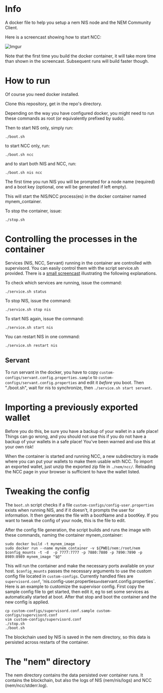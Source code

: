 
# Info

A docker file to help you setup a nem NIS node and the NEM Community Client.

Here is a screencast showing how to start NCC:

![Imgur](http://i.imgur.com/ZBANMK4.gif?1)

Note that the first time you build the docker container, it will take more time than shown in the screencast. Subsequent runs will build faster though.

# How to run

Of course you need docker installed.

Clone this repository, get in the repo's directory.

Depending on the way you have configured docker, you might need to run these commands as root (or equivalently prefixed by sudo).

Then to start NIS only, simply run:

    ./boot.sh

to start NCC only, run:

    ./boot.sh ncc

and to start both NIS and NCC, run:

    ./boot.sh nis ncc


The first time you run NIS you will be prompted for a node name (required) and a boot key (optional, 
one will be generated if left empty).

This will start the NIS/NCC process(es) in the docker container named mynem_container.

To stop the container, issue:

    ./stop.sh

# Controlling the processes in the container

Services (NIS, NCC, Servant) running in the container are controlled with supervisord. You can easily control them with the script service.sh provided. There is a [small screencast](http://i.imgur.com/Z6U619h.gifv) illustrating the following explanations.


To check which services are running, issue the command:

    ./service.sh status

To stop NIS, issue the command:

    ./service.sh stop nis
    
To start NIS again, issue the command:

    ./service.sh start nis

You can restart NIS in one command:

    ./service.sh restart nis

## Servant

To run servant in the docker, you have to copy `custom-configs/servant.config.properties.sample` to `custom-configs/servant.config.properties` and edit it *before* you boot. Then "./boot.sh", wait for nis to synchronize, then `./service.sh start servant`.

# Importing a previously exported wallet

Before you do this, be sure you have a backup of your wallet in a safe place! Things can go wrong, and you should not use this 
if you do not have a backup of your wallets in a safe place! You've been warned and use this at your own risk!

When the container is started and running NCC, a new subdirectory is made where you can put your wallets to make them usable 
with NCC. To import an exported wallet, just unzip the exported zip file in `./nem/ncc/`. Reloading the NCC page in your browser is 
sufficient to have the wallet listed.

# Tweaking the config

The `boot.sh` script checks if a file `custom-configs/config-user.properties`
exists when running NIS, and if it doesn't, it prompts the user for
information.  It then generates the file with a bootName and a bootKey. If you
want to tweak the config of your node, this is the file to edit.

After the config file generation, the script builds and runs the image with these commands, naming the container mynem_container:

    sudo docker build -t mynem_image  .
    sudo docker run --name mynem_container -v ${PWD}/nem:/root/nem $config_mounts -t -d  -p 7777:7777 -p 7880:7880 -p 7890:7890 -p 8989:8989 mynem_image "$@"

This will run the container and make the necessary ports available on your host.
`$config_mounts` passes the necessary arguments to use the custom config file located in `custom-configs`. Currently handled files are `supervisord.conf`, 'nis.config-user.properties` and `servant.config.properties`. Here is an example to customize the supervisor config. First copy the sample config file to get started, then edit it, eg to set some services as automatically started at boot. After that stop and boot the container and the new config is applied.

```
cp custom-configs/supervisord.conf.sample custom-configs/supervisord.conf
vim custom-configs/supervisord.conf
./stop.sh
./boot.sh

```

The blockchain used by NIS is saved in the nem directory, so this data is persisted across restarts of the container.

# The "nem" directory

The nem directory contains the data persisted over container runs. It contains the blockchain, but also the logs of NIS (nem/nis/logs) and NCC (nem/ncc/stderr.log).
